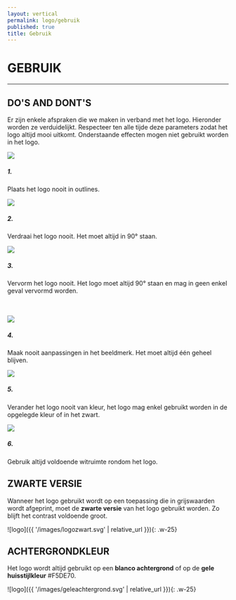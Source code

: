 ```yaml
---
layout: vertical
permalink: logo/gebruik
published: true
title: Gebruik
---
```


# GEBRUIK
***
## DO'S AND DONT'S
Er zijn enkele afspraken die we maken in verband met het logo. Hieronder worden ze verduidelijkt. Respecteer ten alle tijde deze parameters zodat het logo altijd mooi uitkomt. Onderstaande effecten mogen niet gebruikt worden in het logo.
<br>
<div class="card-deck">
    <div class="card">
    <img class="card-img-top" src="../images/watnietkan-01.svg">
    <h5  class="card-title">1.</h5>
    <p class="card-text">Plaats het logo nooit in outlines. </p>
    </div>
<div class="card">
    <img class="card-img-top" src="../images/watnietkan-02.svg">
    <h5  class="card-title">2.</h5>
    <p class="card-text">Verdraai het logo nooit. Het moet altijd in 90° staan. </p>
    </div>
    <div class="card">
    <img class="card-img-top" src="../images/watnietkan-03.svg">
    <h5  class="card-title">3.</h5>
    <p class="card-text">Vervorm het logo nooit. Het logo moet altijd 90° staan en mag in geen enkel geval vervormd worden.</p>
    </div>
</div>
<br>
<br>
<div class="card-deck">
    <div class="card">
    <img class="card-img-top" src="../images/watnietkan-04.svg">
    <h5  class="card-title">4.</h5>
    <p class="card-text">Maak nooit aanpassingen in het beeldmerk. Het moet altijd één geheel blijven. </p>
    </div>
<div class="card">
    <img class="card-img-top" src="../images/watnietkan-05.svg">
    <h5  class="card-title">5.</h5>
    <p class="card-text">Verander het logo nooit van kleur, het logo mag enkel gebruikt worden in de opgelegde kleur of in het zwart. </p>
    </div>
    <div class="card">
    <img class="card-img-top" src="../images/watnietkan-06.svg">
    <h5  class="card-title">6.</h5>
    <p class="card-text">Gebruik altijd voldoende witruimte rondom het logo.</p>
    </div>
</div>

## ZWARTE VERSIE

Wanneer het logo gebruikt wordt op een toepassing die in grijswaarden wordt afgeprint, moet de <strong>zwarte versie</strong> van het logo gebruikt worden. Zo blijft het contrast voldoende groot. 

![logo]({{ '/images/logozwart.svg' | relative_url }}){: .w-25}

## ACHTERGRONDKLEUR

Het logo wordt altijd gebruikt op een <strong>blanco achtergrond</strong> of op de <strong> gele huisstijlkleur</strong> #F5DE70.

 ![logo]({{ '/images/geleachtergrond.svg' | relative_url }}){: .w-25}